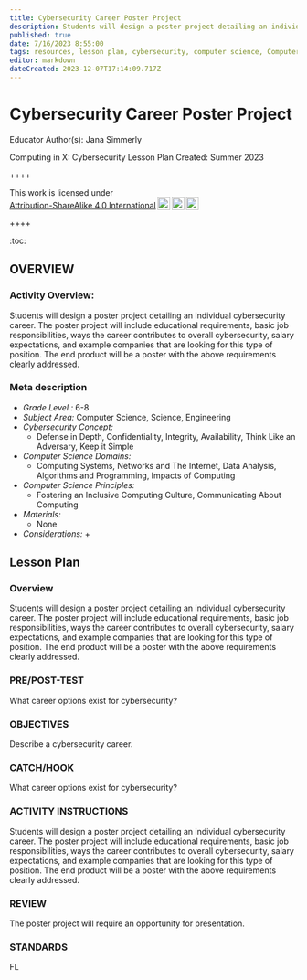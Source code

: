 ```yaml
---
title: Cybersecurity Career Poster Project
description: Students will design a poster project detailing an individual cybersecurity career.  The poster project will include educational requirements, basic job responsibilities, ways the career contributes to overall cybersecurity, salary expectations, and example companies that are looking for this type of position.  The end product will be a poster with the above requirements clearly addressed.
published: true
date: 7/16/2023 8:55:00
tags: resources, lesson plan, cybersecurity, computer science, Computer Science, Science, Engineering 
editor: markdown
dateCreated: 2023-12-07T17:14:09.717Z
---
```

# Cybersecurity Career Poster Project


Educator Author(s): Jana Simmerly


Computing in X: Cybersecurity Lesson Plan 
Created: Summer 2023


++++
<p xmlns:cc="http://creativecommons.org/ns#" >This work is licensed under <a href="http://creativecommons.org/licenses/by-sa/4.0/?ref=chooser-v1" target="_blank" rel="license noopener noreferrer" style="display:inline-block;">Attribution-ShareAlike 4.0 International<img style="height:22px!important;margin-left:3px;vertical-align:text-bottom;" src="https://mirrors.creativecommons.org/presskit/icons/cc.svg?ref=chooser-v1"><img style="height:22px!important;margin-left:3px;vertical-align:text-bottom;" src="https://mirrors.creativecommons.org/presskit/icons/by.svg?ref=chooser-v1"><img style="height:22px!important;margin-left:3px;vertical-align:text-bottom;" src="https://mirrors.creativecommons.org/presskit/icons/sa.svg?ref=chooser-v1"></a></p>
++++


:toc:



## OVERVIEW


### Activity Overview:  
Students will design a poster project detailing an individual cybersecurity career.  The poster project will include educational requirements, basic job responsibilities, ways the career contributes to overall cybersecurity, salary expectations, and example companies that are looking for this type of position.  The end product will be a poster with the above requirements clearly addressed.


### Meta description
+ *Grade Level :* 6-8 
+ *Subject Area:* Computer Science, Science, Engineering 
+ *Cybersecurity Concept:* 
   + Defense in Depth, Confidentiality, Integrity, Availability, Think Like an Adversary, Keep it Simple
+ *Computer Science Domains:*
   + Computing Systems, Networks and The Internet, Data Analysis, Algorithms and Programming, Impacts of Computing
+ *Computer Science Principles:*
   + Fostering an Inclusive Computing Culture, Communicating About Computing
+ *Materials:* 
   + None
+ *Considerations:*
   + 


## Lesson Plan
### Overview
Students will design a poster project detailing an individual cybersecurity career.  The poster project will include educational requirements, basic job responsibilities, ways the career contributes to overall cybersecurity, salary expectations, and example companies that are looking for this type of position.  The end product will be a poster with the above requirements clearly addressed.


### PRE/POST-TEST
What career options exist for cybersecurity?


### OBJECTIVES
Describe a cybersecurity career.


### CATCH/HOOK
What career options exist for cybersecurity?


### ACTIVITY INSTRUCTIONS
Students will design a poster project detailing an individual cybersecurity career.  The poster project will include educational requirements, basic job responsibilities, ways the career contributes to overall cybersecurity, salary expectations, and example companies that are looking for this type of position.  The end product will be a poster with the above requirements clearly addressed.






### REVIEW
The poster project will require an opportunity for presentation.


### STANDARDS        


FL